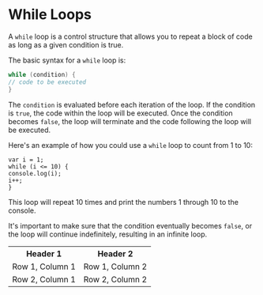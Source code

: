 # While Loops

A `while` loop is a control structure that allows you to repeat a block of code as long as a given condition is true. 

The basic syntax for a `while` loop is:

```c
while (condition) {
// code to be executed
}

```

The `condition` is evaluated before each iteration of the loop. If the condition is `true`, the code within the loop will be executed. Once the condition becomes `false`, the loop will terminate and the code following the loop will be executed.

Here's an example of how you could use a `while` loop to count from 1 to 10:

```
var i = 1;
while (i <= 10) {
console.log(i);
i++;
}
```

This loop will repeat 10 times and print the numbers 1 through 10 to the console.

It's important to make sure that the condition eventually becomes `false`, or the loop will continue indefinitely, resulting in an infinite loop.



<table>
  <tr>
    <th>Header 1</th>
    <th>Header 2</th>
  </tr>
  <tr>
    <td>Row 1, Column 1</td>
    <td>Row 1, Column 2</td>
  </tr>
  <tr>
    <td>Row 2, Column 1</td>
    <td>Row 2, Column 2</td>
  </tr>
</table>

